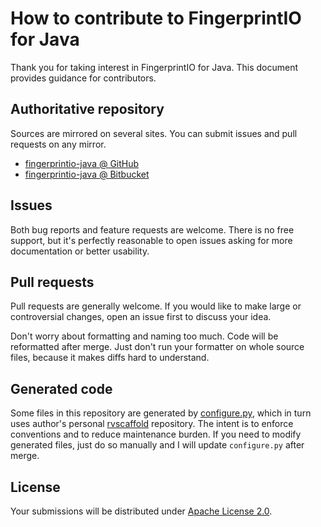 <!--- Generated by scripts/configure.py --->
# How to contribute to FingerprintIO for Java

Thank you for taking interest in FingerprintIO for Java. This document provides guidance for contributors.

## Authoritative repository

Sources are mirrored on several sites. You can submit issues and pull requests on any mirror.

* [fingerprintio-java @ GitHub](https://github.com/robertvazan/fingerprintio-java)
* [fingerprintio-java @ Bitbucket](https://bitbucket.org/robertvazan/fingerprintio-java)

## Issues

Both bug reports and feature requests are welcome. There is no free support,
but it's perfectly reasonable to open issues asking for more documentation or better usability.

## Pull requests

Pull requests are generally welcome.
If you would like to make large or controversial changes, open an issue first to discuss your idea.

Don't worry about formatting and naming too much. Code will be reformatted after merge.
Just don't run your formatter on whole source files, because it makes diffs hard to understand.

## Generated code

Some files in this repository are generated by [configure.py](scripts/configure.py),
which in turn uses author's personal [rvscaffold](https://github.com/robertvazan/rvscaffold) repository.
The intent is to enforce conventions and to reduce maintenance burden.
If you need to modify generated files, just do so manually and I will update `configure.py` after merge.

## License

Your submissions will be distributed under [Apache License 2.0](LICENSE).
